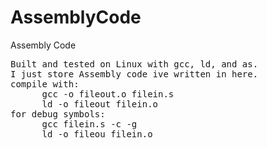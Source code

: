 # AssemblyCode
Assembly Code

<pre>
Built and tested on Linux with gcc, ld, and as.
I just store Assembly code ive written in here. 
compile with: 
      gcc -o fileout.o filein.s
      ld -o fileout filein.o
for debug symbols: 
      gcc filein.s -c -g 
      ld -o fileou filein.o 
</pre>
